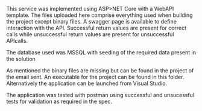 
This service was implemented using ASP>NET Core with a WebAPI template. The files uploaded here comprise everything used when building the project except binary files. A swagger page is available to define interaction with the API. Successful return values are present for correct calls while unsuccessful return values are present for unsuccessful APIcalls.

The database used was MSSQL with seeding of the required data present in the solution

As mentioned the binary files are missing but can be found in the project of the email sent. An executable for the project can be found in this folder. Alternatively the application can be launched from Visual Studio.

The application was tested with postman using successful and unsucessful tests for validation as required in the spec.
